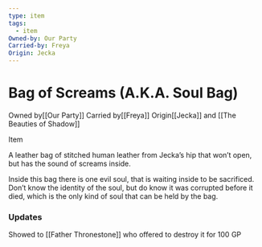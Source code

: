 ```yaml
---
type: item
tags:
  - item
Owned-by: Our Party
Carried-by: Freya
Origin: Jecka
---
```


#  Bag of Screams (A.K.A. Soul Bag)

<span class="dataview inline-field"><span class="inline-field-key">Owned by</span><span class="inline-field-value">[[Our Party]]</span></span>
<span class="dataview inline-field"><span class="inline-field-key">Carried by</span><span class="inline-field-value">[[Freya]]</span></span>
<span class="dataview inline-field"><span class="inline-field-key">Origin</span><span class="inline-field-value">[[Jecka]] and [[The Beauties of Shadow</span></span>]]

Item

A leather bag of stitched human leather from Jecka’s hip that won’t open, but has the sound of screams inside.

Inside this bag there is one evil soul, that is waiting inside to be sacrificed. Don’t know the identity of the soul, but do know it was corrupted before it died, which is the only kind of soul that can be held by the bag.

### Updates
Showed to [[Father Thronestone]] who offered to destroy it for 100 GP 